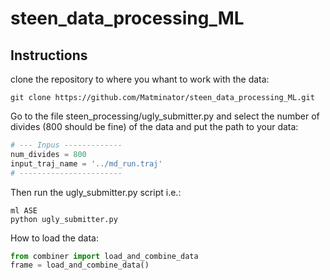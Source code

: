 # steen_data_processing_ML

## Instructions 

clone the repository to where you whant to work with the data:
```
git clone https://github.com/Matminator/steen_data_processing_ML.git
```

Go to the file steen_processing/ugly_submitter.py and select the number of divides (800 should be fine) of the data and put the path to your data:
```python
# --- Inpus -------------
num_divides = 800
input_traj_name = '../md_run.traj'
# -----------------------
```
Then run the ugly_submitter.py script i.e.:
```
ml ASE
python ugly_submitter.py
```

How to load the data:
```python
from combiner import load_and_combine_data
frame = load_and_combine_data()
```
